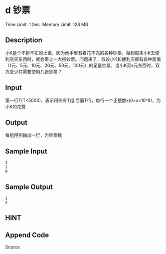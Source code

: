 # d 钞票
Time Limit: 1 Sec  Memory Limit: 128 MB


## Description
小K是个不折不扣的土豪，因为他手里有着花不完的各种钞票。每到周末小K去便利店买东西时，就会带上一大把钞票。问题来了，假设小K和便利店都有各种面值（1元、5元、10元、20元、50元、100元）的足量钞票，当小K买x元东西时，双方至少共需要使用几张钞票？


## Input
第一行T(T<5000)，表示用例有T组
后面T行，每行一个正整数x(0<x<10^9)，为小K的花费


## Output
每组用例输出一行，为钞票数


## Sample Input
```
2
1
9
```
## Sample Output
```
1
2
```

## HINT


## Append Code
Source